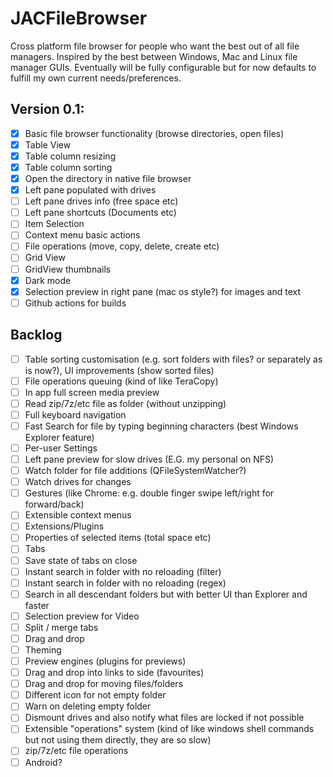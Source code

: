 # JACFileBrowser

Cross platform file browser for people who want the best out of all file managers. 
Inspired by the best between Windows, Mac and Linux file manager GUIs.
Eventually will be fully configurable but for now defaults to fulfill my own current needs/preferences.

## Version 0.1:
- [x] Basic file browser functionality (browse directories, open files)
- [x] Table View
- [x] Table column resizing 
- [x] Table column sorting
- [x] Open the directory in native file browser
- [x] Left pane populated with drives
- [ ] Left pane drives info (free space etc)
- [ ] Left pane shortcuts (Documents etc)
- [ ] Item Selection
- [ ] Context menu basic actions
- [ ] File operations (move, copy, delete, create etc) 
- [ ] Grid View
- [ ] GridView thumbnails
- [x] Dark mode
- [x] Selection preview in right pane (mac os style?) for images and text
- [ ] Github actions for builds

## Backlog
- [ ] Table sorting customisation (e.g. sort folders with files? or separately as is now?), UI improvements (show sorted files)
- [ ] File operations queuing (kind of like TeraCopy)
- [ ] In app full screen media preview
- [ ] Read zip/7z/etc file as folder (without unzipping)
- [ ] Full keyboard navigation
- [ ] Fast Search for file by typing beginning characters (best Windows Explorer feature)
- [ ] Per-user Settings
- [ ] Left pane preview for slow drives (E.G. my personal on NFS)
- [ ] Watch folder for file additions (QFileSystemWatcher?)
- [ ] Watch drives for changes
- [ ] Gestures (like Chrome: e.g. double finger swipe left/right for forward/back)
- [ ] Extensible context menus
- [ ] Extensions/Plugins
- [ ] Properties of selected items (total space etc)
- [ ] Tabs
- [ ] Save state of tabs on close
- [ ] Instant search in folder with no reloading (filter)
- [ ] Instant search in folder with no reloading (regex)
- [ ] Search in all descendant folders but with better UI than Explorer and faster
- [ ] Selection preview for Video
- [ ] Split / merge tabs
- [ ] Drag and drop
- [ ] Theming
- [ ] Preview engines (plugins for previews)
- [ ] Drag and drop into links to side (favourites)
- [ ] Drag and drop for moving files/folders
- [ ] Different icon for not empty folder 
- [ ] Warn on deleting empty folder
- [ ] Dismount drives and also notify what files are locked if not possible
- [ ] Extensible "operations" system (kind of like windows shell commands but not using them directly, they are so slow)
- [ ] zip/7z/etc file operations
- [ ] Android?
